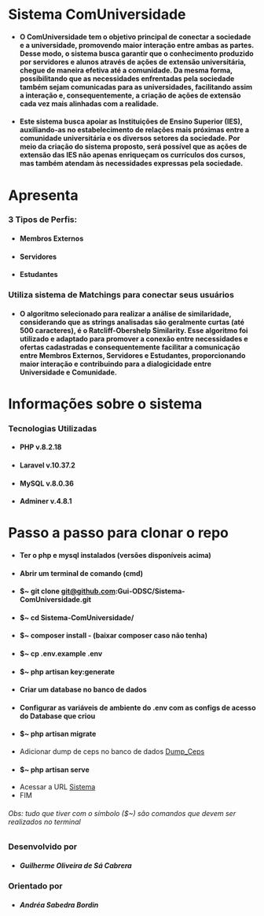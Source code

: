 # Sistema ComUniversidade
 - #### O ComUniversidade tem o objetivo principal de conectar a sociedade e a universidade, promovendo maior interação entre ambas as partes. Desse modo, o sistema busca garantir que o conhecimento produzido por servidores e alunos através de ações de extensão universitária, chegue de maneira efetiva até a comunidade. Da mesma forma, possibilitando que as necessidades enfrentadas pela sociedade também sejam comunicadas para as universidades, facilitando assim a interação e, consequentemente, a criação de ações de extensão cada vez mais alinhadas com a realidade.
 - #### Este sistema busca apoiar as Instituições de Ensino Superior (IES), auxiliando-as no estabelecimento de relações mais próximas entre a comunidade universitária e os diversos setores da sociedade. Por meio da criação do sistema proposto, será possível que as ações de extensão das IES não apenas enriqueçam os currículos dos cursos, mas também atendam às necessidades expressas pela sociedade.


# Apresenta
### 3 Tipos de Perfis:
 - #### Membros Externos
 - #### Servidores
 - #### Estudantes
   
### Utiliza sistema de Matchings para conectar seus usuários
 - #### O algoritmo selecionado para realizar a análise de similaridade, considerando que as strings analisadas são geralmente curtas (até 500 caracteres), é o Ratcliff-Obershelp Similarity. Esse algoritmo foi utilizado e adaptado para promover a conexão entre necessidades e ofertas cadastradas e consequentemente facilitar a comunicação entre Membros Externos, Servidores e Estudantes, proporcionando maior interação e contribuindo para a dialogicidade entre Universidade e Comunidade.

# Informações sobre o sistema
### Tecnologias Utilizadas
- #### PHP v.8.2.18
- #### Laravel v.10.37.2
- #### MySQL v.8.0.36
- #### Adminer v.4.8.1

# Passo a passo para clonar o repo
- #### Ter o php e mysql instalados (versões disponíveis acima)
- #### Abrir um terminal de comando (cmd)
- #### $~ git clone git@github.com:Gui-ODSC/Sistema-ComUniversidade.git
- #### $~ cd Sistema-ComUniversidade/
- #### $~ composer install - (baixar composer caso não tenha)
- #### $~ cp .env.example .env
- #### $~ php artisan key:generate
- #### Criar um database no banco de dados 
- #### Configurar as variáveis de ambiente do .env com as configs de acesso do Database que criou
- #### $~ php artisan migrate
- Adicionar dump de ceps no banco de dados [Dump_Ceps](https://acesse.one/ccq7K) 
- #### $~ php artisan serve
- Acessar a URL [Sistema](http://localhost:8000/)
- FIM

###### Obs: tudo que tiver com o símbolo ($~) são comandos que devem ser realizados no terminal 

### Desenvolvido por
- #### *Guilherme Oliveira de Sá Cabrera*
### Orientado por
- #### *Andréa Sabedra Bordin*
